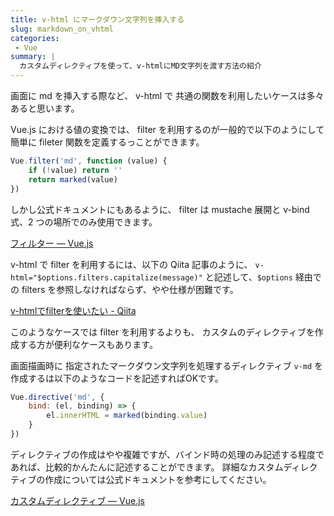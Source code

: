 ```yaml
---
title: v-html にマークダウン文字列を挿入する
slug: markdown_on_vhtml
categories:
 - Vue
summary: | 
  カスタムディレクティブを使って、v-htmlにMD文字列を渡す方法の紹介 
---
```


画面に md を挿入する際など、 v-html で 共通の関数を利用したいケースは多々あると思います。

Vue.js における値の変換では、 filter を利用するのが一般的で以下のようにして簡単に fileter 関数を定義するっことができます。

```js
Vue.filter('md', function (value) {
    if (!value) return ''
    return marked(value)
})
```


しかし公式ドキュメントにもあるように、 filter は
mustache 展開と v-bind 式、2 つの場所でのみ使用できます。

[フィルター — Vue.js](https://jp.vuejs.org/v2/guide/filters.html)

v-html で filter を利用するには、以下の Qiita 記事のように、 `v-html="$options.filters.capitalize(message)"` と記述して、`$options` 経由での filters を参照しなければならず、やや仕様が困難です。

[v-htmlでfilterを使いたい - Qiita](https://qiita.com/pokkur/items/e6c7b20852471a9eca29)

このようなケースでは filter を利用するよりも、 カスタムのディレクティブを作成する方が便利なケースもあります。

画面描画時に 指定されたマークダウン文字列を処理するディレクティブ `v-md` を作成するは以下のようなコードを記述すればOKです。

```js
Vue.directive('md', {
    bind: (el, binding) => {
        el.innerHTML = marked(binding.value)
    }
})
```

ディレクティブの作成はやや複雑ですが、バインド時の処理のみ記述する程度であれば、比較的かんたんに記述することができます。
詳細なカスタムディレクティブの作成については公式ドキュメントを参考にしてください。

[カスタムディレクティブ — Vue.js](https://jp.vuejs.org/v2/guide/custom-directive.html)
